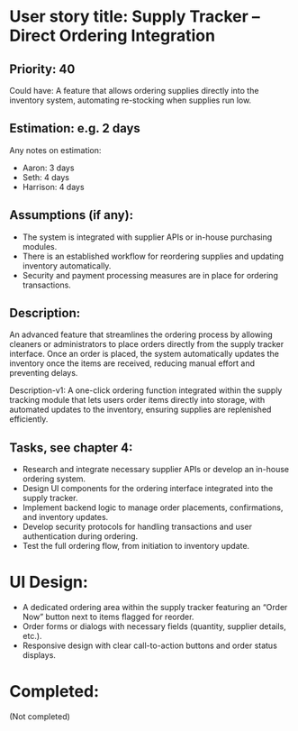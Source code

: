 # User story title: Supply Tracker – Direct Ordering Integration

## Priority: 40
Could have:
A feature that allows ordering supplies directly into the inventory system, automating re-stocking when supplies run low.

## Estimation: e.g. 2 days
Any notes on estimation:
* Aaron: 3 days
* Seth:  4 days
* Harrison: 4 days

## Assumptions (if any):
- The system is integrated with supplier APIs or in-house purchasing modules.
- There is an established workflow for reordering supplies and updating inventory automatically.
- Security and payment processing measures are in place for ordering transactions.

## Description:
An advanced feature that streamlines the ordering process by allowing cleaners or administrators to place orders directly from the supply tracker interface. Once an order is placed, the system automatically updates the inventory once the items are received, reducing manual effort and preventing delays.

Description-v1:
A one-click ordering function integrated within the supply tracking module that lets users order items directly into storage, with automated updates to the inventory, ensuring supplies are replenished efficiently.

## Tasks, see chapter 4:
- Research and integrate necessary supplier APIs or develop an in-house ordering system.
- Design UI components for the ordering interface integrated into the supply tracker.
- Implement backend logic to manage order placements, confirmations, and inventory updates.
- Develop security protocols for handling transactions and user authentication during ordering.
- Test the full ordering flow, from initiation to inventory update.

# UI Design:
- A dedicated ordering area within the supply tracker featuring an “Order Now” button next to items flagged for reorder.
- Order forms or dialogs with necessary fields (quantity, supplier details, etc.).
- Responsive design with clear call-to-action buttons and order status displays.

# Completed:
(Not completed)
